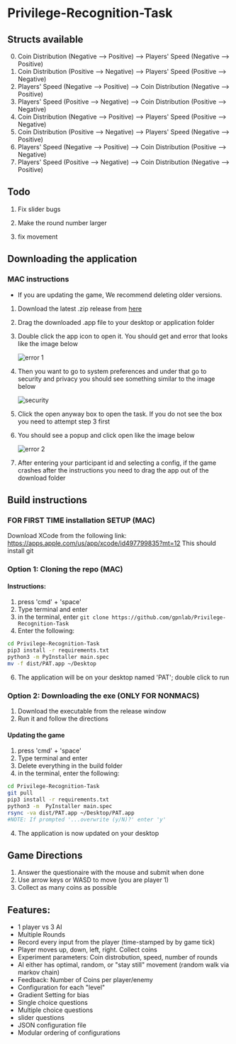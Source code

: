 # Privilege-Recognition-Task

## Structs available

0. Coin Distribution (Negative --> Positive) --> Players' Speed (Negative --> Positive)
1. Coin Distribution (Positive --> Negative) --> Players' Speed (Positive --> Negative)
2. Players' Speed (Negative --> Positive) --> Coin Distribution (Negative --> Positive)
3. Players' Speed (Positive --> Negative) --> Coin Distribution (Positive --> Negative)
4. Coin Distribution (Negative --> Positive) --> Players' Speed (Positive --> Negative)
5. Coin Distribution (Positive --> Negative) --> Players' Speed (Negative --> Positive)
6. Players' Speed (Negative --> Positive) --> Coin Distribution (Positive --> Negative)
7. Players' Speed (Positive --> Negative) --> Coin Distribution (Negative --> Positive)

## Todo
1. Fix slider bugs

2. Make the round number larger

3. fix movement

## Downloading the application

### MAC instructions
- If you are updating the game, We recommend deleting older versions.
1. Download the latest .zip release from [here](https://github.com/gpnlab/Privilege-Recognition-Task/releases/latest)
2. Drag the downloaded .app file to your desktop or application folder
3. Double click the app icon to open it. You should get and error that looks like the image below

    ![error 1](instructions1.png)

4. Then you want to go to system preferences and under that go to security and privacy you should see something similar to the image below

    ![security](instructions2.png)

5. Click the open anyway box to open the task. If you do not see the box you need to attempt step 3 first 
6. You should see a popup and click open like the image below

    ![error 2](instructions3.png)

7. After entering your participant id and selecting a config, if the game crashes after the instructions you need to drag the app out of the download folder

## Build instructions

### FOR FIRST TIME installation SETUP (MAC)
Download XCode from the following link: https://apps.apple.com/us/app/xcode/id497799835?mt=12
This should install git

### Option 1: Cloning the repo (MAC)
#### Instructions:
1. press 'cmd' + 'space'
2. Type terminal and enter
3. in the terminal, enter `git clone https://github.com/gpnlab/Privilege-Recognition-Task`
4. Enter the following:
```bash
cd Privilege-Recognition-Task
pip3 install -r requirements.txt
python3 -m PyInstaller main.spec
mv -f dist/PAT.app ~/Desktop
```
6. The application will be on your desktop named 'PAT'; double click to run



### Option 2: Downloading the exe (ONLY FOR NONMACS)
1. Download the executable from the release window 
2. Run it and follow the directions


#### Updating the game
1. press 'cmd' + 'space'
2. Type terminal and enter
3. Delete everything in the build folder
4. in the terminal, enter the following:
```bash
cd Privilege-Recognition-Task
git pull
pip3 install -r requirements.txt
python3 -m  PyInstaller main.spec
rsync -va dist/PAT.app ~/Desktop/PAT.app
#NOTE: If prompted '...overwrite (y/N)?' enter 'y' 
```
    
4. The application is now updated on your desktop



## Game Directions
1. Answer the questionaire with the mouse and submit when done
2. Use arrow keys or WASD to move (you are player 1)
3. Collect as many coins as possible


## Features:
- 1 player vs 3 AI
- Multiple Rounds
- Record every input from the player (time-stamped by by game tick)
- Player moves up, down, left, right. Collect coins
- Experiment parameters: Coin distrobution, speed, number of rounds
- AI either has optimal, random, or "stay still" movement (random walk via markov chain)
- Feedback: Number of Coins per player/enemy
- Configuration for each "level"
- Gradient Setting for bias
- Single choice questions
- Multiple choice questions
- slider questions
- JSON configuration file
- Modular ordering of configurations
